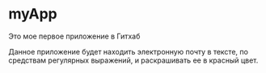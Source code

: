 # myApp
Это мое первое приложение в Гитхаб


Данное приложение будет находить электронную почту в тексте, по средствам регулярных выражений, и раскрашивать ее в красный цвет.
